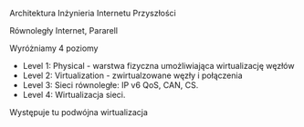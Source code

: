 Architektura Inżynieria Internetu Przyszłości

Równoległy Internet, Pararell 

Wyróżniamy 4 poziomy
- Level 1: Physical - warstwa fizyczna umożliwiająca wirtualizację węzłów
- Level 2: Virtualization - zwirtualzowane węzły i połączenia
- Level 3: Sieci równoległe: IP v6 QoS, CAN, CS.
- Level 4: Wirtualizacja sieci.

Występuje tu podwójna wirtualizacja